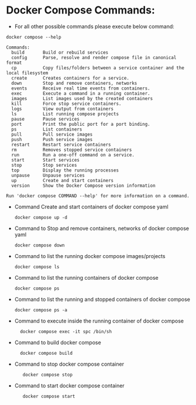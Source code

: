 # Docker Compose Commands:

* For all other possible commands please execute below command:

`docker compose --help` 

```
Commands:
  build       Build or rebuild services
  config      Parse, resolve and render compose file in canonical format
  cp          Copy files/folders between a service container and the local filesystem
  create      Creates containers for a service.
  down        Stop and remove containers, networks
  events      Receive real time events from containers.
  exec        Execute a command in a running container.
  images      List images used by the created containers
  kill        Force stop service containers.
  logs        View output from containers
  ls          List running compose projects
  pause       Pause services
  port        Print the public port for a port binding.
  ps          List containers
  pull        Pull service images
  push        Push service images
  restart     Restart service containers
  rm          Removes stopped service containers
  run         Run a one-off command on a service.
  start       Start services
  stop        Stop services
  top         Display the running processes
  unpause     Unpause services
  up          Create and start containers
  version     Show the Docker Compose version information

Run 'docker compose COMMAND --help' for more information on a command.
```



* Command Create and start containers of docker compose yaml
                    
      docker compose up -d

* Command to Stop and remove containers, networks of 
   docker compose yaml

      docker compose down

* Command to list the running docker compose images/projects

      docker compose ls

* Command to list the running containers of docker compose 

      docker compose ps 

* Command to list the running and stopped containers of docker compose

      docker compose ps -a

* Command to execute inside the running container of docker compose 

        docker compose exec -it spc /bin/sh

* Command to build docker compose 

        docker compose build

* Command to stop docker compose container

         docker compose stop

* Command to start docker compose container

         docker compose start